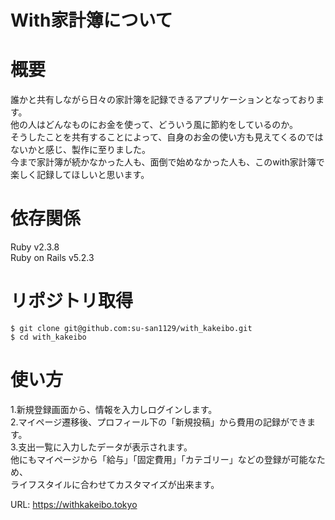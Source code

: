 # With家計簿について

# 概要
誰かと共有しながら日々の家計簿を記録できるアプリケーションとなっております。  
他の人はどんなものにお金を使って、どういう風に節約をしているのか。  
そうしたことを共有することによって、自身のお金の使い方も見えてくるのではないかと感じ、製作に至りました。  
今まで家計簿が続かなかった人も、面倒で始めなかった人も、このwith家計簿で楽しく記録してほしいと思います。

# 依存関係
Ruby           v2.3.8  
Ruby on Rails  v5.2.3

# リポジトリ取得
```
$ git clone git@github.com:su-san1129/with_kakeibo.git
$ cd with_kakeibo
```  

# 使い方
1.新規登録画面から、情報を入力しログインします。  
2.マイページ遷移後、プロフィール下の「新規投稿」から費用の記録ができます。  
3.支出一覧に入力したデータが表示されます。  
他にもマイページから「給与」「固定費用」「カテゴリー」などの登録が可能なため、  
ライフスタイルに合わせてカスタマイズが出来ます。  

URL: https://withkakeibo.tokyo


